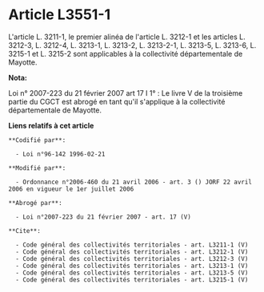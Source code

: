 # Article L3551-1

L'article L. 3211-1, le premier alinéa de l'article L. 3212-1 et les articles L. 3212-3, L. 3212-4, L. 3213-1, L. 3213-2, L.
3213-2-1, L. 3213-5, L. 3213-6, L. 3215-1 et L. 3215-2 sont applicables à la collectivité départementale de Mayotte.

**Nota:**

Loi n° 2007-223 du 21 février 2007 art 17 I 1° : Le livre V de la troisième partie du CGCT est abrogé en tant qu'il
s'applique à la collectivité départementale de Mayotte.

**Liens relatifs à cet article**

	**Codifié par**:

	  - Loi n°96-142 1996-02-21

	**Modifié par**:

	  - Ordonnance n°2006-460 du 21 avril 2006 - art. 3 () JORF 22 avril 2006 en vigueur le 1er juillet 2006

	**Abrogé par**:

	  - Loi n°2007-223 du 21 février 2007 - art. 17 (V)

	**Cite**:

	  - Code général des collectivités territoriales - art. L3211-1 (V)
	  - Code général des collectivités territoriales - art. L3212-1 (V)
	  - Code général des collectivités territoriales - art. L3212-3 (V)
	  - Code général des collectivités territoriales - art. L3213-1 (V)
	  - Code général des collectivités territoriales - art. L3213-5 (V)
	  - Code général des collectivités territoriales - art. L3215-1 (V)
